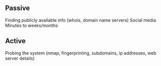 ## Passive
Finding publicly available info (whois, domain name servers)
Social media
Minutes to weeks/months

## Active
Probing the system (nmap, fingerprinting, subdomains, ip addresses, web server details)